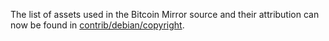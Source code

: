 The list of assets used in the Bitcoin Mirror source and their attribution can now be found in [contrib/debian/copyright](../contrib/debian/copyright).
